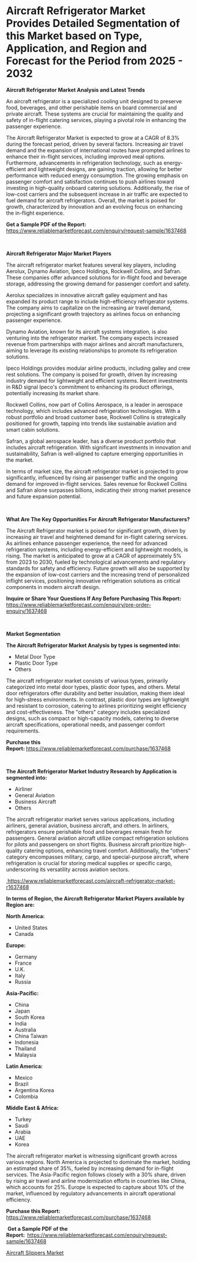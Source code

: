 <p><h1>Aircraft Refrigerator Market Provides Detailed Segmentation of this Market based on Type, Application, and Region and Forecast for the Period from 2025 - 2032</h1></p><p><strong>Aircraft Refrigerator Market Analysis and Latest Trends</strong></p>
<p><p>An aircraft refrigerator is a specialized cooling unit designed to preserve food, beverages, and other perishable items on board commercial and private aircraft. These systems are crucial for maintaining the quality and safety of in-flight catering services, playing a pivotal role in enhancing the passenger experience.</p><p>The Aircraft Refrigerator Market is expected to grow at a CAGR of 8.3% during the forecast period, driven by several factors. Increasing air travel demand and the expansion of international routes have prompted airlines to enhance their in-flight services, including improved meal options. Furthermore, advancements in refrigeration technology, such as energy-efficient and lightweight designs, are gaining traction, allowing for better performance with reduced energy consumption. The growing emphasis on passenger comfort and satisfaction continues to push airlines toward investing in high-quality onboard catering solutions. Additionally, the rise of low-cost carriers and the subsequent increase in air traffic are expected to fuel demand for aircraft refrigerators. Overall, the market is poised for growth, characterized by innovation and an evolving focus on enhancing the in-flight experience.</p></p>
<p><strong>Get a Sample PDF of the Report:&nbsp;</strong> <a href="https://www.reliablemarketforecast.com/enquiry/request-sample/1637468?utm_campaign=1842&utm_medium=2&utm_source=Github&utm_content=ia&utm_term=06022025&utm_id=aircraft-refrigerator">https://www.reliablemarketforecast.com/enquiry/request-sample/1637468</a></p>
<p>&nbsp;</p>
<p><strong>Aircraft Refrigerator Major Market Players</strong></p>
<p><p>The aircraft refrigerator market features several key players, including Aerolux, Dynamo Aviation, Ipeco Holdings, Rockwell Collins, and Safran. These companies offer advanced solutions for in-flight food and beverage storage, addressing the growing demand for passenger comfort and safety.</p><p>Aerolux specializes in innovative aircraft galley equipment and has expanded its product range to include high-efficiency refrigerator systems. The company aims to capitalize on the increasing air travel demand, projecting a significant growth trajectory as airlines focus on enhancing passenger experience.</p><p>Dynamo Aviation, known for its aircraft systems integration, is also venturing into the refrigerator market. The company expects increased revenue from partnerships with major airlines and aircraft manufacturers, aiming to leverage its existing relationships to promote its refrigeration solutions.</p><p>Ipeco Holdings provides modular airline products, including galley and crew rest solutions. The company is poised for growth, driven by increasing industry demand for lightweight and efficient systems. Recent investments in R&D signal Ipeco's commitment to enhancing its product offerings, potentially increasing its market share.</p><p>Rockwell Collins, now part of Collins Aerospace, is a leader in aerospace technology, which includes advanced refrigeration technologies. With a robust portfolio and broad customer base, Rockwell Collins is strategically positioned for growth, tapping into trends like sustainable aviation and smart cabin solutions.</p><p>Safran, a global aerospace leader, has a diverse product portfolio that includes aircraft refrigeration. With significant investments in innovation and sustainability, Safran is well-aligned to capture emerging opportunities in the market.</p><p>In terms of market size, the aircraft refrigerator market is projected to grow significantly, influenced by rising air passenger traffic and the ongoing demand for improved in-flight services. Sales revenue for Rockwell Collins and Safran alone surpasses billions, indicating their strong market presence and future expansion potential.</p></p>
<p>&nbsp;</p>
<p><strong>What Are The Key Opportunities For Aircraft Refrigerator Manufacturers?</strong></p>
<p><p>The Aircraft Refrigerator market is poised for significant growth, driven by increasing air travel and heightened demand for in-flight catering services. As airlines enhance passenger experience, the need for advanced refrigeration systems, including energy-efficient and lightweight models, is rising. The market is anticipated to grow at a CAGR of approximately 5% from 2023 to 2030, fueled by technological advancements and regulatory standards for safety and efficiency. Future growth will also be supported by the expansion of low-cost carriers and the increasing trend of personalized inflight services, positioning innovative refrigeration solutions as critical components in modern aircraft design.</p></p>
<p><strong>Inquire or Share Your Questions If Any Before Purchasing This Report:</strong> <a href="https://www.reliablemarketforecast.com/enquiry/pre-order-enquiry/1637468?utm_campaign=1842&utm_medium=2&utm_source=Github&utm_content=ia&utm_term=06022025&utm_id=aircraft-refrigerator">https://www.reliablemarketforecast.com/enquiry/pre-order-enquiry/1637468</a></p>
<p>&nbsp;</p>
<p><strong>Market Segmentation</strong></p>
<p><strong>The Aircraft Refrigerator Market Analysis by types is segmented into:</strong></p>
<p><ul><li>Metal Door Type</li><li>Plastic Door Type</li><li>Others</li></ul></p>
<p><p>The aircraft refrigerator market consists of various types, primarily categorized into metal door types, plastic door types, and others. Metal door refrigerators offer durability and better insulation, making them ideal for high-stress environments. In contrast, plastic door types are lightweight and resistant to corrosion, catering to airlines prioritizing weight efficiency and cost-effectiveness. The "others" category includes specialized designs, such as compact or high-capacity models, catering to diverse aircraft specifications, operational needs, and passenger comfort requirements.</p></p>
<p><strong>Purchase this Report:&nbsp;</strong><a href="https://www.reliablemarketforecast.com/purchase/1637468?utm_campaign=1842&utm_medium=2&utm_source=Github&utm_content=ia&utm_term=06022025&utm_id=aircraft-refrigerator">https://www.reliablemarketforecast.com/purchase/1637468</a></p>
<p>&nbsp;</p>
<p><strong>The Aircraft Refrigerator Market Industry Research by Application is segmented into:</strong></p>
<p><ul><li>Airliner</li><li>General Aviation</li><li>Business Aircraft</li><li>Others</li></ul></p>
<p><p>The aircraft refrigerator market serves various applications, including airliners, general aviation, business aircraft, and others. In airliners, refrigerators ensure perishable food and beverages remain fresh for passengers. General aviation aircraft utilize compact refrigeration solutions for pilots and passengers on short flights. Business aircraft prioritize high-quality catering options, enhancing travel comfort. Additionally, the "others" category encompasses military, cargo, and special-purpose aircraft, where refrigeration is crucial for storing medical supplies or specific cargo, underscoring its versatility across aviation sectors.</p></p>
<p><a href="https://www.reliablemarketforecast.com/aircraft-refrigerator-market-r1637468?utm_campaign=1842&utm_medium=2&utm_source=Github&utm_content=ia&utm_term=06022025&utm_id=aircraft-refrigerator">&nbsp;https://www.reliablemarketforecast.com/aircraft-refrigerator-market-r1637468</a></p>
<p><strong>In terms of Region, the Aircraft Refrigerator Market Players available by Region are:</strong></p>
<p>
    <p> <strong> North America: </strong>
        <ul>
            <li>United States</li>
            <li>Canada</li>
        </ul>
        </p> 
    <p> <strong> Europe: </strong>
        <ul>
            <li>Germany</li>
            <li>France</li>
            <li>U.K.</li>
            <li>Italy</li>
            <li>Russia</li>
        </ul>
        </p> 
    <p> <strong> Asia-Pacific: </strong>
        <ul>
            <li>China</li>
            <li>Japan</li>
            <li>South Korea</li>
            <li>India</li>
            <li>Australia</li>
            <li>China Taiwan</li>
            <li>Indonesia</li>
            <li>Thailand</li>
            <li>Malaysia</li>
        </ul>
        </p> 
    <p> <strong> Latin America: </strong>
        <ul>
            <li>Mexico</li>
            <li>Brazil</li>
            <li>Argentina Korea</li>
            <li>Colombia</li>
        </ul>
        </p> 
    <p> <strong> Middle East & Africa: </strong>
        <ul>
            <li>Turkey</li>
            <li>Saudi</li>
            <li>Arabia</li>
            <li>UAE</li>
            <li>Korea</li>
        </ul>
    </p>
    </p>
<p><p>The aircraft refrigerator market is witnessing significant growth across various regions. North America is projected to dominate the market, holding an estimated share of 35%, fueled by increasing demand for in-flight services. The Asia-Pacific region follows closely with a 30% share, driven by rising air travel and airline modernization efforts in countries like China, which accounts for 25%. Europe is expected to capture about 10% of the market, influenced by regulatory advancements in aircraft operational efficiency.</p></p>
<p><strong>Purchase this Report: </strong><a href="https://www.reliablemarketforecast.com/purchase/1637468?utm_campaign=1842&utm_medium=2&utm_source=Github&utm_content=ia&utm_term=06022025&utm_id=aircraft-refrigerator">https://www.reliablemarketforecast.com/purchase/1637468</a></p>
<p>&nbsp;<strong>Get a Sample PDF of the Report:&nbsp;&nbsp;</strong><a href="https://www.reliablemarketforecast.com/enquiry/request-sample/1637468?utm_campaign=1842&utm_medium=2&utm_source=Github&utm_content=ia&utm_term=06022025&utm_id=aircraft-refrigerator">https://www.reliablemarketforecast.com/enquiry/request-sample/1637468</a></p>
<p><strong></strong></p>
<p><p><a href="https://github.com/gulaimolin/Market-Research-Report-List-7/blob/main/aircraft-slippers-market.md?utm_campaign=1842&utm_medium=2&utm_source=Github&utm_content=ia&utm_term=06022025&utm_id=aircraft-refrigerator">Aircraft Slippers Market</a></p></p>